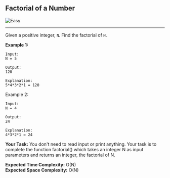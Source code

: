 <h2>Factorial of a Number</a></h2><img src="https://img.shields.io/badge/Easy-brightgreen" alt="Easy" /><hr>


Given a positive integer, `N`. Find the factorial of `N`.
 

**Example 1:**
```
Input:
N = 5

Output:
120

Explanation:
5*4*3*2*1 = 120
```

Example 2:
```
Input:
N = 4

Output:
24

Explanation:
4*3*2*1 = 24
```

**Your Task:**
You don't need to read input or print anything. Your task is to complete the function factorial() which takes an integer N as input parameters and returns an integer, the factorial of N.

**Expected Time Complexity:** O(N)  
**Expected Space Complexity:** O(N)

